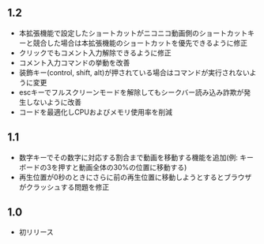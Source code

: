 ## 1.2
* 本拡張機能で設定したショートカットがニコニコ動画側のショートカットキーと競合した場合は本拡張機能のショートカットを優先できるように修正
* クリックでもコメント入力解除できるように修正
* コメント入力コマンドの挙動を改善
* 装飾キー(control, shift, alt)が押されている場合はコマンドが実行されないように変更
* escキーでフルスクリーンモードを解除してもシークバー読み込み詐欺が発生しないように改善
* コードを最適化しCPUおよびメモリ使用率を削減

## 1.1
* 数字キーでその数字に対応する割合まで動画を移動する機能を追加(例: キーボードの3を押すと動画全体の30%の位置に移動する)
* 再生位置が0秒のときにさらに前の再生位置に移動しようとするとブラウザがクラッシュする問題を修正

## 1.0
* 初リリース
